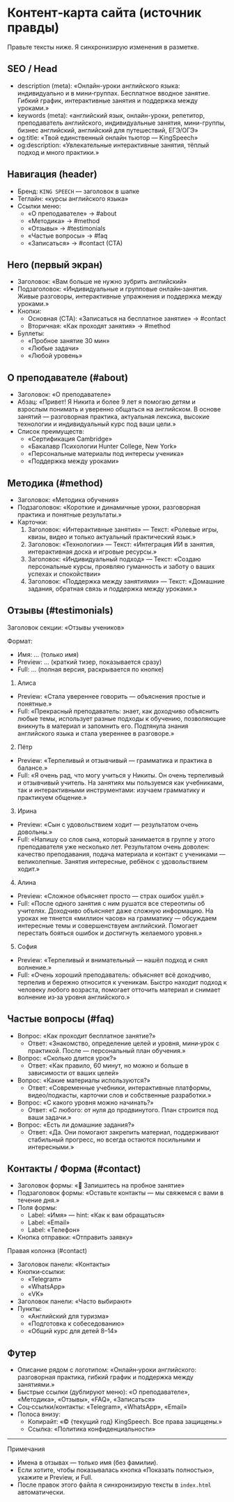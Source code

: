 # Контент‑карта сайта (источник правды)

Правьте тексты ниже. Я синхронизирую изменения в разметке.

## SEO / Head
- description (meta): «Онлайн-уроки английского языка: индивидуально и в мини‑группах. Бесплатное вводное занятие. Гибкий график, интерактивные занятия и поддержка между уроками.»
- keywords (meta): «английский язык, онлайн-уроки, репетитор, преподаватель английского, индивидуальные занятия, мини-группы, бизнес английский, английский для путешествий, ЕГЭ/ОГЭ»
- og:title: «Твой единственный онлайн тьютор — KingSpeech»
- og:description: «Увлекательные интерактивные занятия, тёплый подход и много практики.»

## Навигация (header)
- Бренд: `KING SPEECH` — заголовок в шапке
- Теглайн: «курсы английского языка»
- Ссылки меню:
  - «О преподавателе» → #about
  - «Методика» → #method
  - «Отзывы» → #testimonials
  - «Частые вопросы» → #faq
  - «Записаться» → #contact (CTA)

## Hero (первый экран)
- Заголовок: «Вам больше не нужно зубрить английский»
- Подзаголовок: «Индивидуальные и групповые онлайн‑занятия. Живые разговоры, интерактивные упражнения и поддержка между уроками.»
- Кнопки:
  - Основная (CTA): «Записаться на бесплатное занятие» → #contact
  - Вторичная: «Как проходят занятия» → #method
- Буллеты:
  - «Пробное занятие 30 мин»
  - «Любые задачи»
  - «Любой уровень»

## О преподавателе (#about)
- Заголовок: «О преподавателе»
- Абзац: «Привет! Я Никита и более 9 лет я помогаю детям и взрослым понимать и уверенно общаться на английском. В основе занятий — разговорная практика, актуальная лексика, высокие технологии и индивидуальный курс  под ваши цели.»
- Список преимуществ:
  - «Сертификация Cambridge»
  - «Бакалавр Психологии Hunter College, New York»
  - «Персональные материалы под интересы ученика»
  - «Поддержка между уроками»

## Методика (#method)
- Заголовок: «Методика обучения»
- Подзаголовок: «Короткие и динамичные уроки, разговорная практика и понятные результаты.»
- Карточки:
  1) Заголовок: «Интерактивные занятия» — Текст: «Ролевые игры, квизы, видео и только актуальный практический язык.»
  2) Заголовок: «Технологии» — Текст: «Интеграция ИИ в занятия, интерактивная доска и игровые ресурсы.»
  3) Заголовок: «Индивидуальный подход» — Текст: «Создаю персональные курсы, проявляю гуманность и заботу о ваших успехах и спокойствии»
  4) Заголовок: «Поддержка между занятиями» — Текст: «Домашние задания, обратная связь и поддержка между уроками.»

## Отзывы (#testimonials)
Заголовок секции: «Отзывы учеников»

Формат:
- Имя: … (только имя)
- Preview: … (краткий тизер, показывается сразу)
- Full: … (полная версия, раскрывается по кнопке)

1) Алиса
- Preview: «Стала увереннее говорить — объяснения простые и понятные.»
- Full: «Прекрасный преподаватель: знает, как доходчиво объяснить любые темы, использует разные подходы к обучению, позволяющие вникнуть в материал и запомнить его. Подтянула знания английского языка и стала увереннее в разговоре.»

2) Пётр
- Preview: «Терпеливый и отзывчивый — грамматика и практика в балансе.»
- Full: «Я очень рад, что могу учиться у Никиты. Он очень терпеливый и отзывчивый учитель. На занятиях мы пользуемся как учебниками, так и интерактивными инструментами: изучаем грамматику и практикуем общение.»

3) Ирина
- Preview: «Сын с удовольствием ходит — результатом очень довольны.»
- Full: «Напишу со слов сына, который занимается в группе у этого преподавателя уже несколько лет. Результатом очень доволен: качество преподавания, подача материала и контакт с учениками — великолепные. Занятия интересные, ребёнок с удовольствием ходит.»

4) Алина
- Preview: «Сложное объясняет просто — страх ошибок ушёл.»
- Full: «После одного занятия с ним рушатся все стереотипы об учителях. Доходчиво объясняет даже сложную информацию. На уроках не тянется «миллион часов» на грамматику — обсуждаем интересные темы и совершенствуем английский. Помогает перестать бояться ошибок и достигнуть желаемого уровня.»

5) София
- Preview: «Терпеливый и внимательный — нашёл подход и снял волнение.»
- Full: «Очень хороший преподаватель: объясняет всё доходчиво, терпелив и бережно относится к ученикам. Быстро находит подход к человеку любого возраста, помогает отточить материал и снимает волнение из‑за уровня английского.»

## Частые вопросы (#faq)
- Вопрос: «Как проходит бесплатное занятие?»
  - Ответ: «Знакомство, определение целей и уровня, мини‑урок с практикой. После — персональный план обучения.»
- Вопрос: «Сколько длится урок?»
  - Ответ: «Как правило, 60 минут, но можно и больше в зависимости от ваших целей»
- Вопрос: «Какие материалы используются?»
  - Ответ: «Современные учебники, интерактивные платформы, видео/подкасты, карточки слов и собственные разработки.»
- Вопрос: «С какого уровня можно начинать?»
  - Ответ: «С любого: от нуля до продвинутого. План строится под ваши задачи.»
- Вопрос: «Есть ли домашние задания?»
  - Ответ: «Да. Они помогают закрепить материал, поддерживают стабильный прогресс, но всегда остаются посильными и интересными.»

## Контакты / Форма (#contact)
- Заголовок формы: «📅 Запишитесь на пробное занятие»
- Подзаголовок формы: «Оставьте контакты — мы свяжемся с вами в течение дня.»
- Поля формы:
  - Label: «Имя» — hint: «Как к вам обращаться»
  - Label: «Email»
  - Label: «Телефон»
- Кнопка отправки: «Отправить заявку»

Правая колонка (#contact)
- Заголовок панели: «Контакты»
- Кнопки‑ссылки:
  - «Telegram»
  - «WhatsApp»
  - «VK»
- Заголовок панели: «Часто выбирают»
- Пункты:
  - «Английский для туризма»
  - «Подготовка к собеседованию»
  - «Общий курс для детей 8–14»

## Футер
- Описание рядом с логотипом: «Онлайн‑уроки английского: разговорная практика, гибкий график и поддержка между занятиями.»
- Быстрые ссылки (дублируют меню): «О преподавателе», «Методика», «Отзывы», «FAQ», «Записаться»
- Соц‑ссылки/контакты: «Telegram», «WhatsApp», «Email»
- Полоса внизу:
  - Копирайт: «© {текущий год} KingSpeech. Все права защищены.»
  - Ссылка: «Политика конфиденциальности»

---
Примечания
- Имена в отзывах — только имя (без фамилии).
- Если хотите, чтобы показывалась кнопка «Показать полностью», укажите и Preview, и Full.
- После правок этого файла я синхронизирую тексты в `index.html` автоматически.

